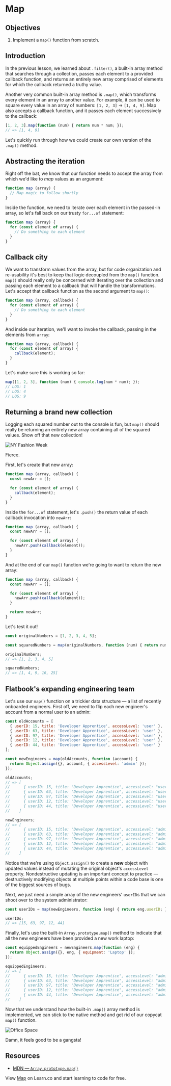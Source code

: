 # Map

## Objectives
1. Implement a `map()` function from scratch.

## Introduction
In the previous lesson, we learned about `.filter()`, a built-in array method that searches through a collection, passes each element to a provided callback function, and returns an entirely new array comprised of elements for which the callback returned a truthy value.

Another very common built-in array method is `.map()`, which transforms every element in an array to another value. For example, it can be used to square every value in an array of numbers: `[1, 2, 3]` -> `[1, 4, 9]`. Map also accepts a callback function, and it passes each element successively to the callback:
```js
[1, 2, 3].map(function (num) { return num * num; });
// => [1, 4, 9]
```

Let's quickly run through how we could create our own version of the `.map()` method.

## Abstracting the iteration
Right off the bat, we know that our function needs to accept the array from which we'd like to _map_ values as an argument:
```js
function map (array) {
  // Map magic to follow shortly
}
```

Inside the function, we need to iterate over each element in the passed-in array, so let's fall back on our trusty `for...of` statement:
```js
function map (array) {
  for (const element of array) {
    // Do something to each element
  }
}
```

## Callback city
We want to transform values from the array, but for code organization and re-usability it's best to keep that logic decoupled from the `map()` function. `map()` should really only be concerned with iterating over the collection and passing each element to a callback that will handle the transformations. Let's accept that callback function as the second argument to `map()`:
```js
function map (array, callback) {
  for (const element of array) {
    // Do something to each element
  }
}
```

And inside our iteration, we'll want to invoke the callback, passing in the elements from `array`:
```js
function map (array, callback) {
  for (const element of array) {
    callback(element);
  }
}
```

Let's make sure this is working so far:
```js
map([1, 2, 3], function (num) { console.log(num * num); });
// LOG: 1
// LOG: 4
// LOG: 9
```

## Returning a brand new collection
Logging each squared number out to the console is fun, but `map()` should really be returning an entirely new array containing all of the squared values. Show off that new collection!

<picture>
  <source srcset="https://curriculum-content.s3.amazonaws.com/web-development/js/looping-and-iteration/map-readme/nyfw.webp" type="image/webp">
  <source srcset="https://curriculum-content.s3.amazonaws.com/web-development/js/looping-and-iteration/map-readme/nyfw.gif" type="image/gif">
  <img src="https://curriculum-content.s3.amazonaws.com/web-development/js/looping-and-iteration/map-readme/nyfw.gif" alt="NY Fashion Week">
</picture>

Fierce.

First, let's create that new array:
```js
function map (array, callback) {
  const newArr = [];

  for (const element of array) {
    callback(element);
  }
}
```

Inside the `for...of` statement, let's `.push()` the return value of each callback invocation into `newArr`:
```js
function map (array, callback) {
  const newArr = [];

  for (const element of array) {
    newArr.push(callback(element));
  }
}
```

And at the end of our `map()` function we're going to want to return the new array:
```js
function map (array, callback) {
  const newArr = [];

  for (const element of array) {
    newArr.push(callback(element));
  }

  return newArr;
}
```

Let's test it out!

```js
const originalNumbers = [1, 2, 3, 4, 5];

const squaredNumbers = map(originalNumbers, function (num) { return num * num; });

originalNumbers;
// => [1, 2, 3, 4, 5]

squaredNumbers;
// => [1, 4, 9, 16, 25]
```

## Flatbook's expanding engineering team
Let's use our `map()` function on a trickier data structure — a list of recently onboarded engineers. First off, we need to flip each new engineer's account from a normal user to an admin:
```js
const oldAccounts = [
  { userID: 15, title: 'Developer Apprentice', accessLevel: 'user' },
  { userID: 63, title: 'Developer Apprentice', accessLevel: 'user' },
  { userID: 97, title: 'Developer Apprentice', accessLevel: 'user' },
  { userID: 12, title: 'Developer Apprentice', accessLevel: 'user' },
  { userID: 44, title: 'Developer Apprentice', accessLevel: 'user' }
];

const newEngineers = map(oldAccounts, function (account) {
  return Object.assign({}, account, { accessLevel: 'admin' });
});

oldAccounts;
// => [
//      { userID: 15, title: "Developer Apprentice", accessLevel: "user" },
//      { userID: 63, title: "Developer Apprentice", accessLevel: "user" },
//      { userID: 97, title: "Developer Apprentice", accessLevel: "user" },
//      { userID: 12, title: "Developer Apprentice", accessLevel: "user" },
//      { userID: 44, title: "Developer Apprentice", accessLevel: "user" }
//    ]

newEngineers;
// => [
//      { userID: 15, title: "Developer Apprentice", accessLevel: "admin" },
//      { userID: 63, title: "Developer Apprentice", accessLevel: "admin" },
//      { userID: 97, title: "Developer Apprentice", accessLevel: "admin" },
//      { userID: 12, title: "Developer Apprentice", accessLevel: "admin" },
//      { userID: 44, title: "Developer Apprentice", accessLevel: "admin" }
//    ]
```

Notice that we're using `Object.assign()` to create a **new** object with updated values instead of mutating the original object's `accessLevel` property. Nondestructive updating is an important concept to practice — destructively modifying objects at multiple points within a code base is one of the biggest sources of bugs.

Next, we just need a simple array of the new engineers' `userID`s that we can shoot over to the system administrator:
```js
const userIDs = map(newEngineers, function (eng) { return eng.userID; });

userIDs;
// => [15, 63, 97, 12, 44]
```

Finally, let's use the built-in `Array.prototype.map()` method to indicate that all the new engineers have been provided a new work laptop:
```js
const equippedEngineers = newEngineers.map(function (eng) {
  return Object.assign({}, eng, { equipment: 'Laptop' });
});

equippedEngineers;
// => [
//      { userID: 15, title: "Developer Apprentice", accessLevel: "admin", equipment: "Laptop" },
//      { userID: 63, title: "Developer Apprentice", accessLevel: "admin", equipment: "Laptop" },
//      { userID: 97, title: "Developer Apprentice", accessLevel: "admin", equipment: "Laptop" },
//      { userID: 12, title: "Developer Apprentice", accessLevel: "admin", equipment: "Laptop" },
//      { userID: 44, title: "Developer Apprentice", accessLevel: "admin", equipment: "Laptop" }
//    ]
```

Now that we understand how the built-in `.map()` array method is implemented, we can stick to the native method and get rid of our copycat `map()` function.

<picture>
  <source srcset="https://curriculum-content.s3.amazonaws.com/web-development/js/looping-and-iteration/map-readme/office_space.webp" type="image/webp">
  <source srcset="https://curriculum-content.s3.amazonaws.com/web-development/js/looping-and-iteration/map-readme/office_space.gif" type="image/gif">
  <img src="https://curriculum-content.s3.amazonaws.com/web-development/js/looping-and-iteration/map-readme/office_space.gif" alt="Office Space">
</picture>

Damn, it feels good to be a gangsta!

## Resources
- [MDN — `Array.prototype.map()`](https://developer.mozilla.org/en-US/docs/Web/JavaScript/Reference/Global_Objects/Array/map)

<p class='util--hide'>View <a href='https://learn.co/lessons/js-looping-and-iteration-map-readme'>Map</a> on Learn.co and start learning to code for free.</p>
